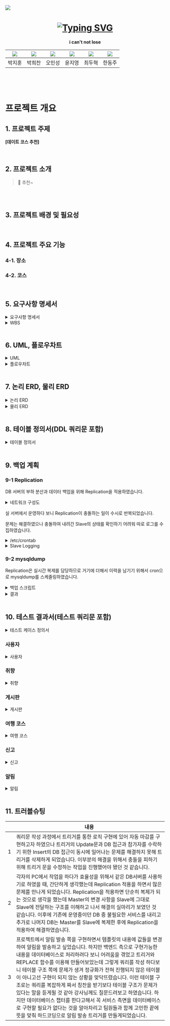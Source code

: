 ![](assets/images/banner.jpg)



# <center>[![Typing SVG](https://readme-typing-svg.demolab.com?font=Fira+Code&weight=450&size=50&letterSpacing=6px&pause=1000&color=F7F22D&background=2C0361F7&center=true&vCenter=true&width=1100&height=80&lines=%F0%9F%9A%80COMMIT+CREW%F0%9F%8C%8F)](https://github.com/beyond-sw-camp/be10-1st-commitCrew-tripCrew)</center>

  <div style="text-align: center;">
  <strong>i can't not lose</strong>


</div>


| [![](https://avatars.githubusercontent.com/u/87793524?v=4)](https://github.com/dispear) | [![](https://avatars.githubusercontent.com/u/115945994?v=4)](https://github.com/hcbak) | [![](https://avatars.githubusercontent.com/u/99578261?v=4)](https://github.com/beanteacher) | [![](https://avatars.githubusercontent.com/u/173458380?v=4)](https://github.com/JIYOUNG-22) | [![](https://avatars.githubusercontent.com/u/58172997?v=4)](https://github.com/enking) | [![](https://avatars.githubusercontent.com/u/132972216?v=4)](https://github.com/HanDJ00)|
|---|---|---|---|---|---|
| 박지훈 | 박희찬 | 오민성 | 윤지영 | 최두혁 | 한동주



<br>
<br>
<br>


# 프로젝트 개요 

## 1. 프로젝트 주제

**[데이트 코스 추천]**



<br>

## 2. 프로젝트 소개

> 🚀 추천~

<br>



<br>

## 3. 프로젝트 배경 및 필요성

<br>

## 4. 프로젝트 주요 기능

### 4-1. 장소


### 4-2. 코스


<br>

## 5. 요구사항 명세서
<details>
<summary>요구사항 명세서</summary>
<div markdown="1">

![요구사항 명세서](경로)

</div>
</details>

<details>
<summary>WBS</summary>
<div markdown="1">

![WBS](경로)

</div>
</details>

<br>

## 6. UML, 플로우차트
<details>
<summary>UML</summary>
<div markdown="1">

![UML](assets/images/UML.png)

</div>
</details>
<details>
<summary>플로우차트</summary>
<div markdown="1">

![플로우차트](assets/images/플로우차트.png)

</div>
</details>

<br>

## 7. 논리 ERD, 물리 ERD
<details>
<summary>논리 ERD</summary>
<div markdown="1">

![논리 ERD](assets/images/논리ERD.png)

</div>
</details>

<details>
<summary>물리 ERD</summary>
<div markdown="1">

![물리 ERD](assets/images/물리ERD.png)

</div>
</details>

<br>

## 8. 테이블 정의서(DDL 쿼리문 포함)
<details>
<summary>테이블 정의서</summary>
<div markdown="1">

![테이블정의서](assets/images/테이블정의서.png)

</div>
</details>

<br>

## 9. 백업 계획

### 9-1 Replication

DB 서버의 부하 분산과 데이터 백업을 위해 Replication을 적용하였습니다.

<details>
<summary>네트워크 구성도</summary>
<div markdown="1">

![네트워크 구성도](assets/images/네트워크구성도.png)

</div>
</details>

실 서버에서 운영하다 보니 Replication이 충돌하는 일이 수시로 반복되었습니다.

문제는 해결하였으나 충돌하여 내려간 Slave의 상태를 확인하기 어려워 따로 로그를 수집하였습니다.
<details>
<summary>/etc/crontab</summary>
<div markdown="1">

```bash
...
* * * * *       root    logtime=`date "+\%Y-\%m-\%d \%H:\%M:\%S"` && logquery=`mariadb -e "SHOW SLAVE STATUS \G" | grep -E "[^_]Master_Log_File|Read_Master_Log_Pos|Running|Last_Error"` && printf "${logtime}\n${logquery}\n\n" >> /var/log/mariadb-replication-slave-status.log
...
```
</div>
</details>

<details>
<summary>Slave Logging</summary>
<div markdown="1">
tail -f /var/log/mariadb-replication-slave-status.log

![Slave Logging](assets/images/replication_slave_log.png)

</div>
</details>


### 9-2 mysqldump

Replication은 실시간 복제를 담당하므로 거기에 더해서 이력을 남기기 위해서 cron으로 mysqldump를 스케줄링하였습니다.

<details>
<summary>백업 스크립트</summary>
<div markdown="1">
trip_crew_backup.sh

```bash
...
backupDir="${1}/backup/${2}/"
dateTime=$(date +%Y%m%d%H%M%S)

mkdir -p ${backupDir}

mysqldump -u${3} -p${4} ${2} > "${backupDir}${2}_${dateTime}.sql"

find ${backupDir} -type f -name "*.sql" -mtime +7 -delete
...
```

crontab -e
```bash
# 민감한 정보는 중괄호로 처리했습니다.
...
0 * * * * {scriptDir}/trip_crew_backup.sh {backupDir} trip_crew {username} {password}
...
```
</div>
</details>

<details>
<summary>결과</summary>
<div markdown="1">

![결과](assets/images/mysqldump-result.png)

</div>
</details>

<br>

## 10. 테스트 결과서(테스트 쿼리문 포함)

<details>
<summary>테스트 케이스 정의서</summary>
<div markdown="1">

![테스트 케이스 정의서](assets/images/테스트케이스.png)

</div>
</details>

### 사용자

<details>
<summary>사용자</summary>
<div markdown="1">

<details>
<summary>회원관리</summary>
<div markdown="1">
<details>
<summary>회원가입(아이디 중복 확인)</summary>
<div markdown="1">

![회원가입(아이디 중복 확인)](assets/images/회원가입.png)

</div>
</details>

###

<details>
<summary>회원정보조회_아이디</summary>
<div markdown="1">

![회원정보조회_아이디](assets/images/회원정보조회_아이디.png)

</div>
</details>

###


<details>
<summary>회원정보조회_성별</summary>
<div markdown="1">

![회원정보조회_성별](assets/images/회원정보조회_성별.png)

</div>
</details>

###


<details>
<summary>관리자 등록 변경</summary>
<div markdown="1">

![관리자등록변경](assets/images/관리자_등록_변경.png)

</div>
</details>


###



<details>
<summary>회원 정보 변경</summary>
<div markdown="1">

![회원정보변경](assets/images/회원_정보_변경_비번.png)

</div>
</details>

###



<details>
<summary>회원 탈퇴</summary>
<div markdown="1">

![회원탈퇴](assets/images/회원탈퇴.png)

</div>
</details>


###


<details>
<summary>회원 공개 정보 변경</summary>
<div markdown="1">

![회원공개정보변경](assets/images/회원공개정보변경.png)

</div>
</details>

</div>
</details>






<details>
<summary>로그인</summary>
<div markdown="1">


<details>
<summary>아이디 정보 조회(디비에 있는 경우)</summary>
<div markdown="1">

![아이디정보조회_있는경우](assets/images/아이디정보조회_있는경우.png)

</div>
</details>

###



<details>
<summary>아이디 정보 조회(디비에 없는 경우)</summary>
<div markdown="1">

![아이디정보조회_없는경우](assets/images/아이디정보조회_없는경우.png)

</div>
</details>


###


<details>
<summary>비밀번호 교체 주기 확인</summary>
<div markdown="1">

![비밀번호교체주기](assets/images/비밀번호교체주기.png)

</div>
</details>

</div>
</details>

</div>
</details>

### 취향

<details>
<summary>취향</summary>
<div markdown="1">


<details>
<summary>사용자 취향 호출</summary>
<div markdown="1">

![사용자 취향 호출](assets/images/사용자취향호출.PNG)

</div>
</details>

###

<details>
<summary>사용자 취향 저장</summary>
<div markdown="1">

![사용자 취향 저장](assets/images/사용자취향저장.PNG)

</div>
</details>

###

<details>
<summary>사용자 취향 삭제</summary>
<div markdown="1">

![사용자 취향 삭제](assets/images/사용자취향삭제.PNG)

</div>
</details>

###

<details>
<summary>사용자 취향 수정</summary>
<div markdown="1">

![사용자 취향 수정](assets/images/사용자취향수정.PNG)

</div>
</details>

###

<details>
<summary>게시글 취향 호출</summary>
<div markdown="1">

![게시글 취향 호출](assets/images/게시글취향호출.PNG)

</div>
</details>

###

<details>
<summary>게시글 취향 저장</summary>
<div markdown="1">

![게시글 취향 저장](assets/images/게시글취향저장.PNG)

</div>
</details>

###

<details>
<summary>게시글 취향 삭제</summary>
<div markdown="1">

![게시글 취향 삭제](assets/images/게시글취향삭제.PNG)

</div>
</details>

###

<details>
<summary>게시글 취향 수정</summary>
<div markdown="1">

![게시글 취향 수정](assets/images/게시글취향수정.PNG)

</div>
</details>

###

<details>
<summary>여행 코스 취향 호출</summary>
<div markdown="1">

![여행 코스 취향 호출](assets/images/여행코스취향호출.PNG)

</div>
</details>

###

<details>
<summary>여행 코스 취향 저장</summary>
<div markdown="1">

![여행 코스 취향 저장](assets/images/여행코스취향저장.PNG)

</div>
</details>

###

<details>
<summary>여행 코스 취향 삭제</summary>
<div markdown="1">

![여행 코스 취향 삭제](assets/images/여행코스취향삭제.PNG)

</div>
</details>

###

<details>
<summary>여행 코스 취향 수정</summary>
<div markdown="1">

![여행 코스 취향 수정](assets/images/여행코스취향수정.PNG)

</div>
</details>



</div>
</details>



### 게시판

<details>
<summary>게시판</summary>
<div markdown="1">

<details>
<summary>게시글 등록</summary>
<div markdown="1">

![게시글 등록](assets/images/게시글등록.png)

</div>
</details>

###

<details>
<summary>게시글 임시 저장</summary>
<div markdown="1">

![게시글 임시저장](assets/images/게시글임시저장.png)

</div>
</details>

###

<details>
<summary>게시글 수정</summary>
<div markdown="1">

![게시글 수정](assets/images/게시글수정.png)

</div>
</details>

###

<details>
<summary>게시글 삭제</summary>
<div markdown="1">

![게시글 삭제](assets/images/게시글삭제.png)

</div>
</details>

###

<details>
<summary>게시글 조회-작성일자 기준</summary>
<div markdown="1">

![게시글 조회-작성자 기준](assets/images/게시글조회(작성일자기준).png)

</div>
</details>

###

<details>
<summary>게시글 조회-조회수 정렬</summary>
<div markdown="1">

![게시글 조회-조회수 높은순](assets/images/게시글조회(조회수높은순).png)

</div>
</details>

###

<details>
<summary>게시글 상세조회</summary>
<div markdown="1">

![게시글 상세조회](assets/images/게시글상세조회.png)

</div>
</details>

###

<details>
<summary>별점 등록</summary>
<div markdown="1">

![별점 등록](assets/images/별점등록.png)

</div>
</details>

###

<details>
<summary>별점 수정</summary>
<div markdown="1">

![별점 수정](assets/images/별점수정.png)

</div>
</details>

###

<details>
<summary>별점 삭제</summary>
<div markdown="1">

![별점 삭제](assets/images/별점삭제.png)

</div>
</details>

###

<details>
<summary>댓글 등록</summary>
<div markdown="1">

![댓글 등록](assets/images/댓글등록.png)

</div>
</details>

###

<details>
<summary>댓글 수정</summary>
<div markdown="1">

![댓글 수정](assets/images/댓글수정.png)

</div>
</details>

###

<details>
<summary>댓글 삭제</summary>
<div markdown="1">

![댓글 삭제](assets/images/댓글삭제.png)

</div>
</details>

###

<details>
<summary>댓글 조회</summary>
<div markdown="1">

![댓글 조회](assets/images/댓글조회.png)

</div>
</details>

###

<details>
<summary>댓글 좋아요 등록</summary>
<div markdown="1">

![댓글 좋아요 등록](assets/images/댓글좋아요등록.png)

</div>
</details>

###

<details>
<summary>댓글 좋아요 삭제</summary>
<div markdown="1">

![댓글 좋아요 삭제](assets/images/댓글좋아요삭제.png)

</div>
</details>

###

<details>
<summary>게시글 작성자 프로필 조회</summary>
<div markdown="1">

![게시글 작성자 프로필 조회](assets/images/게시글작성자프로필조회.png)

</div>
</details>

###

<details>
<summary>댓글 작성자 프로필 조회</summary>
<div markdown="1">

![댓글 작성자 프로필 조회](assets/images/댓글작성자프로필조회.png)

</div>
</details>

</div>
</details>



### 여행 코스

<details>
<summary>여행 코스</summary>
<div markdown="1">



<details>
<summary>나라 등록</summary>
<div markdown="1">

![나라 등록](assets/images/나라등록.png)

</div>
</details>

###

<details>
<summary>나라 수정</summary>
<div markdown="1">

![나라 수정](assets/images/나라수정.png)

</div>
</details>

###

<details>
<summary>나라 삭제</summary>
<div markdown="1">

![나라 삭제](assets/images/나라삭제.png)

</div>
</details>

###

<details>
<summary>도시 등록</summary>
<div markdown="1">

![도시 등록](assets/images/도시등록.png)

</div>
</details>

###

<details>
<summary>도시 수정</summary>
<div markdown="1">

![도시 수정](assets/images/도시수정.png)

</div>
</details>

###

<details>
<summary>도시 삭제</summary>
<div markdown="1">

![도시 삭제](assets/images/도시삭제.png)

</div>
</details>

###

<details>
<summary>코스 등록</summary>
<div markdown="1">

![코스 등록1](assets/images/코스등록1.png)
![코스 등록2](assets/images/코스등록2.png)


</div>
</details>

###

<details>
<summary>코스 수정</summary>
<div markdown="1">

![코스 수정1](assets/images/코스수정1.png)
![코스 수정2](assets/images/코스수정2.png)


</div>
</details>

###

<details>
<summary>코스 삭제</summary>
<div markdown="1">

![코스 삭제](assets/images/코스삭제1.png)


</div>
</details>

###

<details>
<summary>코스 전체 조회 & 검색</summary>
<div markdown="1">

![코스 전체 조회1](assets/images/코스전체조회1.png)
![코스 전체 조회2](assets/images/코스전체조회2.png)


</div>
</details>

###

<details>
<summary>코스 상세 조회</summary>
<div markdown="1">

![코스 상세 조회](assets/images/코스상세조회.png)


</div>
</details>

###

<details>
<summary>여행 동행 모집 등록</summary>
<div markdown="1">

![여행 동행 모집 등록](assets/images/여행동행모집등록.png)

</div>
</details>

###

<details>
<summary>여행 동행 모집 수정</summary>
<div markdown="1">

![여행 동행 모집 수정](assets/images/여행동행모집수정.png)

</div>
</details>

###

<details>
<summary>여행 동행 모집 삭제</summary>
<div markdown="1">

![여행 동행 모집 삭제](assets/images/여행동행모집삭제.png)

</div>
</details>

###

<details>
<summary>여행 동행 모집 상태 설정</summary>
<div markdown="1">

![여행 동행 모집 상태 설정](assets/images/여행동행모집상태설정.png)

</div>
</details>

###

<details>
<summary>여행 동행 모집 전체 조회 & 검색</summary>
<div markdown="1">

![여행 동행 모집 전체 조회1](assets/images/여행동행모집전체조회1.png)
![여행 동행 모집 전체 조회2](assets/images/여행동행모집전체조회2.png)

</div>
</details>

###

<details>
<summary>여행 동행 모집 상세 조회</summary>
<div markdown="1">

![여행 동행 모집 상세 조회](assets/images/여행동행모집상세조회.png)

</div>
</details>


###

<details>
<summary>여행 동행 모집 참가 신청</summary>
<div markdown="1">

![여행 동행 모집 참가 신청](assets/images/여행동행모집참가신청.png)

</div>
</details>

###

<details>
<summary>여행 동행 모집 참가 신청 관리</summary>
<div markdown="1">

![여행 동행 모집 참가 신청 관리1](assets/images/여행동행모집참가신청관리1.png)
![여행 동행 모집 참가 신청 관리2](assets/images/여행동행모집참가신청관리2.png)

</div>
</details>

###

<details>
<summary>여행 동행 모집 강퇴</summary>
<div markdown="1">

![여행 동행 모집 강퇴](assets/images/여행동행모집강퇴.png)

</div>
</details>

###

<details>
<summary>여행 동행 모집 나가기</summary>
<div markdown="1">

![여행 동행 모집 나가기](assets/images/여행동행모집나가기.png)

</div>
</details>

</div>
</details>


### 신고

<details>
<summary>신고</summary>
<div markdown="1">


<details>
<summary>여행 후기 신고</summary>
<div markdown="1">

![여행 후기 신고](assets/images/여행후기신고.png)

</div>
</details>

###

<details>
<summary>여행 후기 신고 승인</summary>
<div markdown="1">

![여행 후기 신고 승인](assets/images/여행후기신고승인.png)

</div>
</details>


###

<details>
<summary>여행 후기 신고 반려</summary>
<div markdown="1">

![여행 후기 신고 반려](assets/images/여행후기신고반려.png)

</div>
</details>

###

<details>
<summary>여행 후기 댓글 신고 </summary>
<div markdown="1">

![여행 후기 댓글 신고](assets/images/여행후기댓글신고.png)

</div>
</details>


###

<details>
<summary>여행 후기 댓글 신고 승인 </summary>
<div markdown="1">

![여행 후기 댓글 신고 승인](assets/images/여행후기댓글신고승인.png)

</div>
</details>

###

<details>
<summary>여행 후기 댓글 신고 </summary>
<div markdown="1">

![여행 후기 댓글 신고 반려](assets/images/여행후기댓글신고반려.png)

</div>
</details>

###

<details>
<summary>여행 코스 신고 </summary>
<div markdown="1">

![여행 코스 신고](assets/images/여행코스신고.png)

</div>
</details>

###

<details>
<summary>여행 코스 신고 승인 </summary>
<div markdown="1">

![여행 코스 신고 승인](assets/images/코스신고승인.png)

</div>
</details>

###

<details>
<summary>여행 코스 신고 반려 </summary>
<div markdown="1">

![여행 코스 신고 반려](assets/images/코스신고반려.png)

</div>
</details>

###

<details>
<summary>여행 동행 신고 </summary>
<div markdown="1">

![여행 동행 신고](assets/images/여행동행신고.png)

</div>
</details>

###

<details>
<summary>여행 동행 신고 승인 </summary>
<div markdown="1">

![여행 동행 신고 승인](assets/images/동행신고승인.png)

</div>
</details>

###

<details>
<summary>여행 동행 신고 반려 </summary>
<div markdown="1">

![여행 동행 신고 반려](assets/images/동행신고반려.png)

</div>
</details>

###

<details>
<summary>신고 내역 조회 </summary>
<div markdown="1">

![신고 내역 조회](assets/images/신고내역조회.png)

</div>
</details>

###

<details>
<summary>신고 내역 상세 조회-후기</summary>
<div markdown="1">

![신고 내역 상세 조회-후기](assets/images/신고내역상세조회_후기.png)

</div>
</details>


###

<details>
<summary>신고 내역 상세 조회-댓글</summary>
<div markdown="1">

![신고 내역 상세 조회-댓글](assets/images/신고내역상세조회_댓글.png)

</div>
</details>

###

<details>
<summary>신고 내역 상세 조회-코스</summary>
<div markdown="1">

![신고 내역 상세 조회-코스](assets/images/신고내역상세조회_코스.png)

</div>
</details>

###

<details>
<summary>신고 내역 상세 조회-동행</summary>
<div markdown="1">

![신고 내역 상세 조회-동행](assets/images/신고내역상세조회_동행.png)

</div>
</details>

###

<details>
<summary>정지 이력 기록</summary>
<div markdown="1">

![정지 이력 기록](assets/images/정지이력기록.png)

</div>
</details>



</div>
</details>

### 알림


<details>
<summary>알림</summary>
<div markdown="1">

<details>
<summary>알림 템플릿 등록</summary>
<div markdown="1">

![알림 템플릿 등록](assets/images/alarm_insert.png)

</div>
</details>

###

<details>
<summary>알림 템플릿 수정</summary>
<div markdown="1">

![알림 템플릿 수정](assets/images/alarm_update.png)

</div>
</details>

###

<details>
<summary>알림 템플릿 삭제</summary>
<div markdown="1">

![알림 템플릿 삭제](assets/images/alarm_delete.png)

</div>
</details>

###

<details>
<summary>알림 템플릿 조회</summary>
<div markdown="1">

![알림 템플릿 조회](assets/images/alarm_select.png)

</div>
</details>

###

<details>
<summary>알림 템플릿 상세조회</summary>
<div markdown="1">

![알림 템플릿 상세조회](assets/images/alarm_detail_select.png)

</div>
</details>

###

<details>
<summary>댓글 작성 알림 발송</summary>
<div markdown="1">

![댓글 작성 알림 발송](assets/images/리뷰%20댓글%20작성%20시%20리뷰%20작성자에게%20알림%20발송.png)

</div>
</details> 

###

<details>
<summary>별점 알림 발송</summary>
<div markdown="1">

![별점 알림 발송](assets/images/리뷰%20별점%20시%20리뷰%20작성자에게%20알림%20발송.png)

</div>
</details> 

###

<details>
<summary>동행참가 알림 발송</summary>
<div markdown="1">

![동행참가 알림 발송](assets/images/동행%20참가%20요청%20시%20동행%20모집자에게%20알림%20발송.png)

</div>
</details> 

###

<details>
<summary>신고 승인 시 알림발송</summary>
<div markdown="1">

![신고 승인 시 알림발송](assets/images/신고%20상태%20accept%20시%20신고자,%20신고당한%20자%20모두에게%20알림발송.png)

</div>
</details> 

###

<details>
<summary>동행 참가여부에 따른 알림발송</summary>
<div markdown="1">

![동행 참가여부에 따른 알림발송](assets/images/여행%20동행자%20참가%20여부에%20따른%20동행%20신청자에게%20알림%20발송.png)

</div>
</details> 

</div>
</details>

<br>

## 11. 트러블슈팅
||내용|
|-|-|
|1|쿼리문 작성 과정에서 트리거를 통한 로직 구현에 있어 자동 마감를 구현하고자 하였으나 트리거의 Update문과 DB 접근과 참가자를 수락하기 위한 Insert의 DB 접근이 동시에 일어나는 문제를 해결하지 못해 트리거를 삭제하게 되었습니다. 이부분의 해결을 위해서 충돌을 피하기 위해 트리거 문을 수정하는 작업을 진행했어야 됐던 것 같습니다.|
|2|각자의 PC에서 작업을 하다가 효율성을 위해서 같은 DB서버를 사용하기로 하였을 때, 간단하게 생각했는데 Replication 적용을 하면서 많은 문제를 만나게 되었습니다. Replication을 적용하면 단순히 복제가 되는 것으로 생각을 했는데 Master의 변경 사항을 Slave에 그대로 Slave에 전달하는 구조를 이해하고 나서 해결의 실마리가 보였던 것 같습니다. 이후에 기존에 운영중이던 DB 중 불필요한 서비스를 내리고 추가로 나머지 DB는 Master를 Slave에 복제한 후에 Replication을 적용하여 해결하였습니다.|
|3|프로젝트에서 알림 발송 쪽을 구현하면서 템플릿의 내용에 값들을 변경하여 알림을 발송하고 싶었습니다. 하지만 백엔드 측으로 구현가능한 내용을 데이터베이스로 처리하려다 보니 어려움을 겪었고 트리거와 REPLACE 함수를 이용해 만들어보았는데 그렇게 쿼리를 작성 하다보니 테이블 구조 쪽에 문제가 생겨 정규화가 전혀 진행되지 않은 테이블이 아니고선 구현이 되지 않는 상황을 맞닥뜨렸습니다. 이런 테이블 구조로는 쿼리를 복잡하게 짜서 칭찬을 받기보다 테이블 구조가 문제가 있다는 말을 듣게될 것 같아 강사님께도 질문드려보고 하였습니다. 하지만 데이터베이스 챕터를 한다고해서 꼭 서비스 측면을 데이터베이스로 구현할 필요가 없다는 것을 알아차리고 팀원들과 함께 고민한 끝에 뜻을 맞춰 하드코딩으로 알림 발송 트리거를 만들게되었습니다.|

<br>
